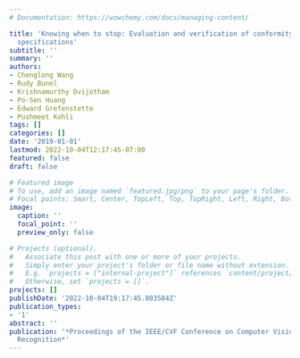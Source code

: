 ```yaml
---
# Documentation: https://wowchemy.com/docs/managing-content/

title: 'Knowing when to stop: Evaluation and verification of conformity to output-size
  specifications'
subtitle: ''
summary: ''
authors:
- Chenglong Wang
- Rudy Bunel
- Krishnamurthy Dvijotham
- Po-Sen Huang
- Edward Grefenstette
- Pushmeet Kohli
tags: []
categories: []
date: '2019-01-01'
lastmod: 2022-10-04T12:17:45-07:00
featured: false
draft: false

# Featured image
# To use, add an image named `featured.jpg/png` to your page's folder.
# Focal points: Smart, Center, TopLeft, Top, TopRight, Left, Right, BottomLeft, Bottom, BottomRight.
image:
  caption: ''
  focal_point: ''
  preview_only: false

# Projects (optional).
#   Associate this post with one or more of your projects.
#   Simply enter your project's folder or file name without extension.
#   E.g. `projects = ["internal-project"]` references `content/project/deep-learning/index.md`.
#   Otherwise, set `projects = []`.
projects: []
publishDate: '2022-10-04T19:17:45.803584Z'
publication_types:
- '1'
abstract: ''
publication: '*Proceedings of the IEEE/CVF Conference on Computer Vision and Pattern
  Recognition*'
---
```

